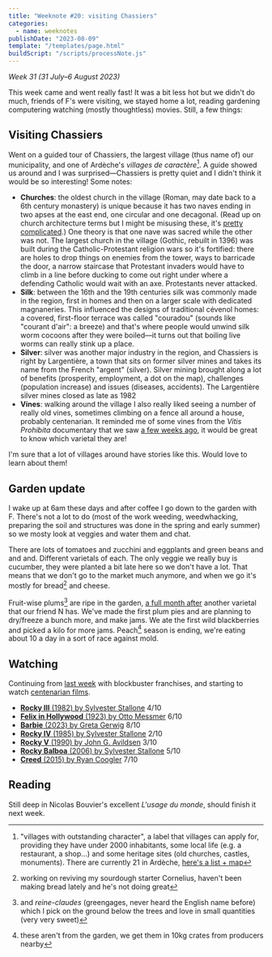 ```yaml
---
title: "Weeknote #20: visiting Chassiers"
categories:
  - name: weeknotes
publishDate: "2023-08-09"
template: "/templates/page.html"
buildScript: "/scripts/processNote.js"
---
```


_Week 31 (31 July–6 August 2023)_

This week came and went really fast! It was a bit less hot but we didn't do much, friends of F's were visiting, we stayed home a lot, reading gardening computering watching (mostly thoughtless) movies. Still, a few things:

## Visiting Chassiers

Went on a guided tour of Chassiers, the largest village (thus name of) our municipality, and one of Ardèche's _villages de caractère_[^1]. A guide showed us around and I was surprised—Chassiers is pretty quiet and I didn't think it would be so interesting! Some notes:

- **Churches**: the oldest church in the village (Roman, may date back to a 6th century monastery) is unique because it has two naves ending in two apses at the east end, one circular and one decagonal. (Read up on church architecture terms but I might be misusing these, it's [pretty complicated](https://en.wikipedia.org/wiki/Architecture_of_cathedrals_and_great_churches#Architecture).) One theory is that one nave was sacred while the other was not. The largest church in the village (Gothic, rebuilt in 1396) was built during the Catholic-Protestant religion wars so it's fortified: there are holes to drop things on enemies from the tower, ways to barricade the door, a narrow staircase that Protestant invaders would have to climb in a line before ducking to come out right under where a defending Catholic would wait with an axe. Protestants never attacked.
- **Silk**: between the 16th and the 19th centuries silk was commonly made in the region, first in homes and then on a larger scale with dedicated magnaneries. This influenced the designs of traditional cévenol homes: a covered, first-floor terrace was called "couradou" (sounds like "courant d'air": a breeze) and that's where people would unwind silk worm cocoons after they were boiled—it turns out that boiling live worms can really stink up a place.
- **Silver**: silver was another major industry in the region, and Chassiers is right by Largentière, a town that sits on former silver mines and takes its name from the French "argent" (silver). Silver mining brought along a lot of benefits (prosperity, employment, a dot on the map), challenges (population increase) and issues (diseases, accidents). The Largentière silver mines closed as late as 1982
- **Vines**: walking around the village I also really liked seeing a number of really old vines, sometimes climbing on a fence all around a house, probably centenarian. It reminded me of some vines from the _Vitis Prohibita_ documentary that we saw [a few weeks ago](/notes/weeknote-18-drinking-vitis-labrusca/), it would be great to know which varietal they are!

I'm sure that a lot of villages around have stories like this. Would love to learn about them!

## Garden update

I wake up at 6am these days and after coffee I go down to the garden with F. There's not a lot to do (most of the work weeding, weedwhacking, preparing the soil and structures was done in the spring and early summer) so we mosty look at veggies and water them and chat.

There are lots of tomatoes and zucchini and eggplants and green beans and and and. Different varietals of each. The only veggie we really buy is cucumber, they were planted a bit late here so we don't have a lot. That means that we don't go to the market much anymore, and when we go it's mostly for bread[^2] and cheese.

Fruit-wise plums[^3] are ripe in the garden, [a full month after](/notes/weeknote-17-two-long-summer-weeks/) another varietal that our friend N has. We've made the first plum pies and are planning to dry/freeze a bunch more, and make jams. We ate the first wild blackberries and picked a kilo for more jams. Peach[^4] season is ending, we're eating about 10 a day in a sort of race against mold.

## Watching

Continuing from [last week](/notes/weeknote-19-the-good-guy-wins-in-the-end/) with blockbuster franchises, and starting to watch [centenarian films](/notes/watching-centenarian-films/).

- [**Rocky III** (1982) by Sylvester Stallone](/notes/rocky-iii-by-sylvester-stallone/) 4/10
- [**Felix in Hollywood** (1923) by Otto Messmer](/notes/felix-in-hollywood-by-otto-messmer/) 6/10
- [**Barbie** (2023) by Greta Gerwig](/notes/barbie-by-greta-gerwig/) 8/10
- [**Rocky IV** (1985) by Sylvester Stallone](/notes/rocky-iv-by-sylvester-stallone/) 2/10
- [**Rocky V** (1990) by John G. Avildsen](/notes/rocky-v-by-john-g-avildsen/) 3/10
- [**Rocky Balboa** (2006) by Sylvester Stallone](/notes/rocky-balboa-by-sylvester-stallone/) 5/10
- [**Creed** (2015) by Ryan Coogler](/notes/creed-by-ryan-coogler/) 7/10

## Reading

Still deep in Nicolas Bouvier's excellent _L'usage du monde_, should finish it next week.

[^1]: "villages with outstanding character", a label that villages can apply for, providing they have under 2000 inhabitants, some local life (e.g. a restaurant, a shop...) and some heritage sites (old churches, castles, monuments). There are currently 21 in Ardèche, [here's a list + map](https://en.ardeche-guide.com/villages-de-caractere-en-ardeche)
[^2]: working on reviving my sourdough starter Cornelius, haven't been making bread lately and he's not doing great
[^3]: and _reine-claudes_ (greengages, never heard the English name before) which I pick on the ground below the trees and love in small quantities (very very sweet)
[^4]: these aren't from the garden, we get them in 10kg crates from producers nearby
